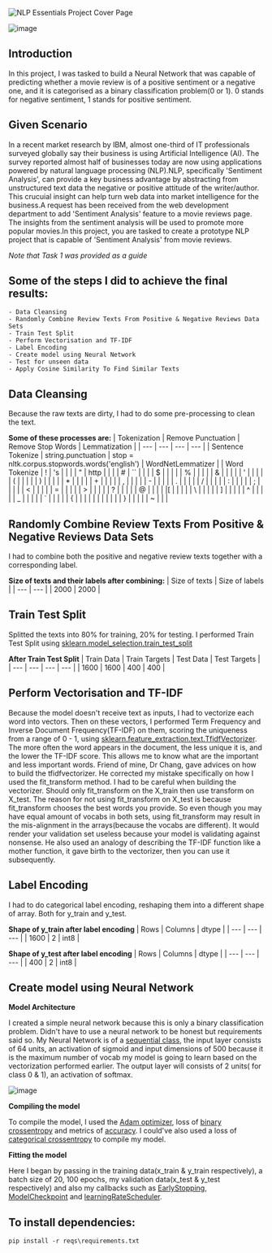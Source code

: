 
![NLP Essentials Project Cover Page](https://user-images.githubusercontent.com/89140773/207842683-4443f5b6-b20e-487a-9eee-6e7af3fa2638.png)


![image](https://user-images.githubusercontent.com/89140773/208248644-3efdad3a-9ce7-4375-87fb-4065ca44c00e.png)

## Introduction
In this project, I was tasked to build a Neural Network that was capable of predicting whether a movie review is of a positive sentiment or a negative one, and it is categorised as a binary classification problem(0 or 1). 0 stands for negative sentiment, 1 stands for positive sentiment. 

## Given Scenario
In a recent market research by IBM, almost one-third of IT professionals surveyed globally say their business is using Artificial Intelligence (AI). The survey reported almost half of businesses today are now using applications powered by natural language processing (NLP).NLP, specifically 'Sentiment Analysis', can provide a key business advantage by abstracting from unstructured text data the negative or positive attitude of the writer/author. This crucuial insight can help turn web data into market intelligence for the business.A request has been received from the web development department to add 'Sentiment Analysis' feature to a movie reviews page.
The insights from the sentiment analysis will be used to promote more popular movies.In this project, you are tasked to create a prototype NLP project that is capable of 'Sentiment Analysis' from movie reviews.

*Note that Task 1 was provided as a guide*

## Some of the steps I did to achieve the final results:

```
- Data Cleansing
- Randomly Combine Review Texts From Positive & Negative Reviews Data Sets
- Train Test Split
- Perform Vectorisation and TF-IDF
- Label Encoding
- Create model using Neural Network
- Test for unseen data
- Apply Cosine Similarity To Find Similar Texts
```

## Data Cleansing
Because the raw texts are dirty, I had to do some pre-processing to clean the text.

**Some of these processes are:**
| Tokenization | Remove Punctuation | Remove Stop Words | Lemmatization | 
| --- | --- | --- | --- |
| Sentence Tokenize | string.punctuation | stop = nltk.corpus.stopwords.words('english') | WordNetLemmatizer |
| Word Tokenize | ! | 's |  |
|  | " | http |  |
|  | # | `` |  |
|  | $ |  |  |
|  | % |  |  |
|  | & |  |  |
|  | ' |  |  |
|  | ( |  |  |
|  | ) |  |  |
|  | * |  |  |
|  | + |  |  |
|  | , |  |  |
|  | - |  |  |
|  | . |  |  |
|  | / |  |  |
|  | : |  |  |
|  | ; |  |  |
|  | < |  |  |
|  | = |  |  |
|  | > |  |  |
|  | ? |  |  |
|  | @ |  |  |
|  |[ |  |  |
|  | \ |  |  |
|  | ] |  |  |
|  | ^ |  |  |
|  | _ |  |  |
|  | ` |  |  |
|  | { |  |  |
|  | | |  |  |
|  | } |  |  |
|  | ~ |  |  |

## Randomly Combine Review Texts From Positive & Negative Reviews Data Sets
I had to combine both the positive and negative review texts together with a corresponding label.

**Size of texts and their labels after combining:**
| Size of texts | Size of labels |
| --- | --- | 
| 2000 | 2000 |

## Train Test Split
Splitted the texts into 80% for training, 20% for testing. I performed Train Test Split using [sklearn.model_selection.train_test_split](https://scikit-learn.org/stable/modules/generated/sklearn.model_selection.train_test_split.html)

**After Train Test Split**
| Train Data | Train Targets | Test Data | Test Targets |
| --- | --- | --- | --- |
| 1600 | 1600 | 400 | 400 |

## Perform Vectorisation and TF-IDF
Because the model doesn't receive text as inputs, I had to vectorize each word into vectors. Then on these vectors, I performed Term Frequency and Inverse Document Frequency(TF-IDF) on them, scoring the uniqueness from a range of 0 - 1, using [sklearn.feature_extraction.text.TfidfVectorizer](https://scikit-learn.org/stable/modules/generated/sklearn.feature_extraction.text.TfidfVectorizer.html). The more often the word appears in the document, the less unique it is, and the lower the TF-IDF score. This allows me to know what are the important and less important words. Friend of mine, Dr Chang, gave advices on how to build the tfidfvectorizer. He corrected my mistake specifically on how I used the fit_transform method. I had to be careful when building the vectorizer. Should only fit_transform on the X_train then use transform on X_test. The reason for not using fit_transform on X_test is because fit_transform chooses the best words you provide. So even though you may have equal amount of vocabs in both sets, using fit_transform may result in the mis-alignment in the arrays(because the vocabs are different). It would render your validation set useless because your model is validating against nonsense. He also used an analogy of describing the TF-IDF function like a mother function, it gave birth to the vectorizer,  then you can use it subsequently.

## Label Encoding
I had to do categorical label encoding, reshaping them into a different shape of array. Both for y_train and y_test. 

**Shape of y_train after label encoding**
| Rows | Columns | dtype |
| --- | --- | --- |
| 1600 | 2 | int8 |

**Shape of y_test after label encoding**
| Rows | Columns | dtype |
| --- | --- | --- |
| 400 | 2 | int8 |

## Create model using Neural Network
**Model Architecture**

I created a simple neural network because this is only a binary classification problem. Didn't have to use a neural network to be honest but requirements said so. My Neural Network is of a [sequential class](https://keras.io/guides/sequential_model/), the input layer consists of 64 units, an activation of sigmoid and input dimensions of 500 because it is the maximum number of vocab my model is going to learn based on the vectorization performed earlier. The output layer will consists of 2 units( for class 0 & 1), an activation of softmax. 

![image](https://user-images.githubusercontent.com/89140773/209499086-315dcb72-2c07-4247-ae23-5d6c3c996412.png)

**Compiling the model**

To compile the model, I used the [Adam optimizer](https://keras.io/api/optimizers/adam/), loss of [binary crossentropy](https://keras.io/api/losses/probabilistic_losses/#binary_crossentropy-function) and metrics of [accuracy](https://keras.io/api/metrics/accuracy_metrics/). I could've also used a loss of [categorical crossentropy](https://keras.io/api/losses/probabilistic_losses/#categorical_crossentropy-function) to compile my model.

**Fitting the model**

Here I began by passing in the training data(x_train & y_train respectively),  a batch size of 20, 100 epochs, my validation data(x_test & y_test respectively) and also my callbacks such as [EarlyStopping](https://keras.io/api/callbacks/early_stopping/), [ModelCheckpoint](https://keras.io/api/callbacks/model_checkpoint/) and [learningRateScheduler](https://keras.io/api/callbacks/learning_rate_scheduler/).



## To install dependencies:
```
pip install -r reqs\requirements.txt
```





